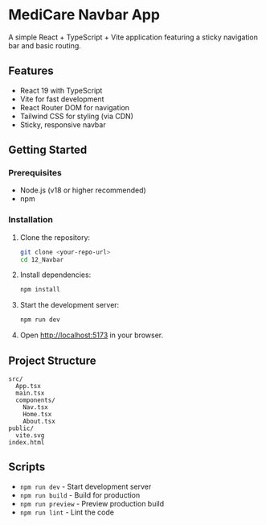 # MediCare Navbar App

A simple React + TypeScript + Vite application featuring a sticky navigation bar and basic routing.

## Features

- React 19 with TypeScript
- Vite for fast development
- React Router DOM for navigation
- Tailwind CSS for styling (via CDN)
- Sticky, responsive navbar

## Getting Started

### Prerequisites

- Node.js (v18 or higher recommended)
- npm

### Installation

1. Clone the repository:
   ```sh
   git clone <your-repo-url>
   cd 12_Navbar
   ```

2. Install dependencies:
   ```sh
   npm install
   ```

3. Start the development server:
   ```sh
   npm run dev
   ```

4. Open [http://localhost:5173](http://localhost:5173) in your browser.

## Project Structure

```
src/
  App.tsx
  main.tsx
  components/
    Nav.tsx
    Home.tsx
    About.tsx
public/
  vite.svg
index.html
```

## Scripts

- `npm run dev` - Start development server
- `npm run build` - Build for production
- `npm run preview` - Preview production build
- `npm run lint` - Lint the code
